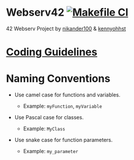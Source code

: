 # Webserv42 [![Makefile CI](https://github.com/nikander100/Webserv42/actions/workflows/makefile.yml/badge.svg)](https://github.com/nikander100/Webserv42/actions/workflows/makefile.yml)
42 Webserv Project by  [nikander100](https://github.com/nikander100) & [kennyohhst](https://github.com/kennyohhst)



# [Coding Guidelines](./docs/guidelines.md)

# Naming Conventions

- Use camel case for functions and variables.
	- Example: `myFunction`, `myVariable`

- Use Pascal case for classes.
	- Example: `MyClass`

- Use snake case for function parameters.
	- Example: `my_parameter`
